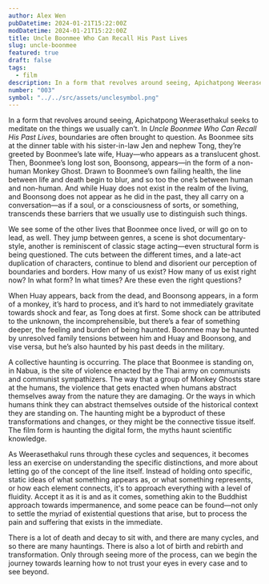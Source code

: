 ```yaml
---
author: Alex Wen
pubDatetime: 2024-01-21T15:22:00Z
modDatetime: 2024-01-21T15:22:00Z
title: Uncle Boonmee Who Can Recall His Past Lives
slug: uncle-boonmee
featured: true
draft: false
tags:
  - film
description: In a form that revolves around seeing, Apichatpong Weerasethakul seeks to meditate on the things we usually can’t. In Uncle Boonmee Who Can Recall His Past Lives, boundaries are often brought to question.
number: "003"
symbol: "../../src/assets/unclesymbol.png"
---
```


In a form that revolves around seeing, Apichatpong Weerasethakul seeks to meditate on the things we usually can’t. In _Uncle Boonmee Who Can Recall His Past Lives_, boundaries are often brought to question. As Boonmee sits at the dinner table with his sister-in-law Jen and nephew Tong, they’re greeted by Boonmee’s late wife, Huay—who appears as a translucent ghost. Then, Boonmee’s long lost son, Boonsong, appears—in the form of a non-human Monkey Ghost. Drawn to Boonmee’s own failing health, the line between life and death begin to blur, and so too the one’s between human and non-human. And while Huay does not exist in the realm of the living, and Boonsong does not appear as he did in the past, they all carry on a conversation—as if a soul, or a consciousness of sorts, or something, transcends these barriers that we usually use to distinguish such things.

We see some of the other lives that Boonmee once lived, or will go on to lead, as well. They jump between genres, a scene is shot documentary-style, another is reminiscent of classic stage acting—even structural form is being questioned. The cuts between the different times, and a late-act duplication of characters, continue to blend and disorient our perception of boundaries and borders. How many of us exist? How many of us exist right now? In what form? In what times? Are these even the right questions?

When Huay appears, back from the dead, and Boonsong appears, in a form of a monkey, it’s hard to process, and it’s hard to not immediately gravitate towards shock and fear, as Tong does at first. Some shock can be attributed to the unknown, the incomprehensible, but there’s a fear of something deeper, the feeling and burden of being haunted. Boonmee may be haunted by unresolved family tensions between him and Huay and Boonsong, and vise versa, but he’s also haunted by his past deeds in the military.

A collective haunting is occurring. The place that Boonmee is standing on, in Nabua, is the site of violence enacted by the Thai army on communists and communist sympathizers. The way that a group of Monkey Ghosts stare at the humans, the violence that gets enacted when humans abstract themselves away from the nature they are damaging. Or the ways in which humans think they can abstract themselves outside of the historical context they are standing on. The haunting might be a byproduct of these transformations and changes, or they might be the connective tissue itself. The film form is haunting the digital form, the myths haunt scientific knowledge.

As Weerasethakul runs through these cycles and sequences, it becomes less an exercise on understanding the specific distinctions, and more about letting go of the concept of the line itself. Instead of holding onto specific, static ideas of what something appears as, or what something represents, or how each element connects, it's to approach everything with a level of fluidity. Accept it as it is and as it comes, something akin to the Buddhist approach towards impermanence, and some peace can be found—not only to settle the myriad of existential questions that arise, but to process the pain and suffering that exists in the immediate.

There is a lot of death and decay to sit with, and there are many cycles, and so there are many hauntings. There is also a lot of birth and rebirth and transformation. Only through seeing more of the process, can we begin the journey towards learning how to not trust your eyes in every case and to see beyond.
